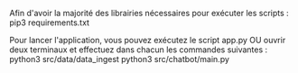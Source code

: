 Afin d'avoir la majorité des librairies nécessaires pour exécuter les scripts :
pip3 requirements.txt

Pour lancer l'application, vous pouvez exécutez le script app.py
OU ouvrir deux terminaux et effectuez dans chacun les commandes suivantes :
python3 src/data/data_ingest
python3 src/chatbot/main.py